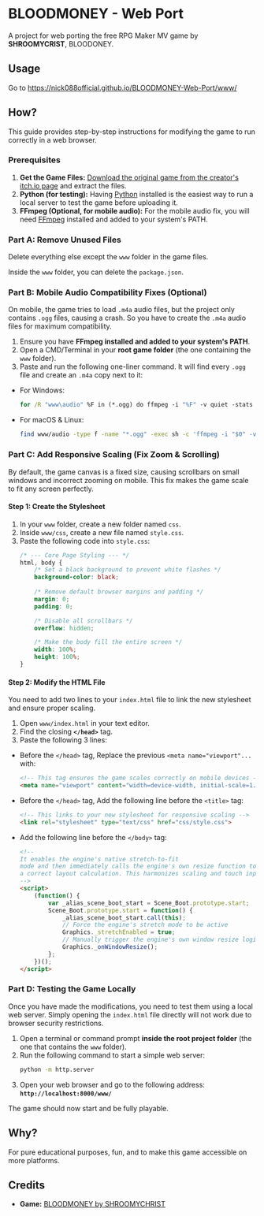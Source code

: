 # BLOODMONEY - Web Port

A project for web porting the free RPG Maker MV game by **SHROOMYCRIST**, BLOODONEY.


## Usage

Go to https://nick088official.github.io/BLOODMONEY-Web-Port/www/


## How?

This guide provides step-by-step instructions for modifying the game to run correctly in a web browser.

### Prerequisites

1.  **Get the Game Files:** [Download the original game from the creator's itch.io page](https://shroomychrist-studios.itch.io/bloodmoney) and extract the files.
2.  **Python (for testing):** Having [Python](https://www.python.org/downloads/) installed is the easiest way to run a local server to test the game before uploading it.
3.  **FFmpeg (Optional, for mobile audio):** For the mobile audio fix, you will need [FFmpeg](https://ffmpeg.org/download.html) installed and added to your system's PATH.


### Part A: Remove Unused Files

Delete everything else except the `www` folder in the game files.

Inside the `www` folder, you can delete the `package.json`.

### Part B: Mobile Audio Compatibility Fixes (Optional)

On mobile, the game tries to load `.m4a` audio files, but the project only contains `.ogg` files, causing a crash. So you have to create the `.m4a` audio files for maximum compatibility.

1.  Ensure you have **FFmpeg installed and added to your system's PATH**.
2.  Open a CMD/Terminal in your **root game folder** (the one containing the `www` folder).
3.  Paste and run the following one-liner command. It will find every `.ogg` file and create an `.m4a` copy next to it:
- For Windows:
    ```cmd
    for /R "www\audio" %F in (*.ogg) do ffmpeg -i "%F" -v quiet -stats "%~dpnF.m4a"
    ```
- For macOS & Linux:
    ```bash
    find www/audio -type f -name "*.ogg" -exec sh -c 'ffmpeg -i "$0" -v quiet -stats "${0%.ogg}.m4a"' {} \;
    ```

### Part C: Add Responsive Scaling (Fix Zoom & Scrolling)

By default, the game canvas is a fixed size, causing scrollbars on small windows and incorrect zooming on mobile. This fix makes the game scale to fit any screen perfectly.

#### Step 1: Create the Stylesheet

1.  In your `www` folder, create a new folder named `css`.
2.  Inside `www/css`, create a new file named `style.css`.
3.  Paste the following code into `style.css`:
    ```css
    /* --- Core Page Styling --- */
    html, body {
        /* Set a black background to prevent white flashes */
        background-color: black;
        
        /* Remove default browser margins and padding */
        margin: 0;
        padding: 0;

        /* Disable all scrollbars */
        overflow: hidden;

        /* Make the body fill the entire screen */
        width: 100%;
        height: 100%;
    }
    ```

#### Step 2: Modify the HTML File

You need to add two lines to your `index.html` file to link the new stylesheet and ensure proper scaling.

1.  Open `www/index.html` in your text editor.
2.  Find the closing **`</head>`** tag.
3.  Paste the following 3 lines:
- Before the `</head>` tag, Replace the previous `<meta name="viewport"...` with:
    ```html
    <!-- This tag ensures the game scales correctly on mobile devices -->
    <meta name="viewport" content="width=device-width, initial-scale=1.0, maximum-scale=1.0, user-scalable=no">
    ```
- Before the `</head>` tag, Add the following line before the `<title>` tag:
    ```html
    <!-- This links to your new stylesheet for responsive scaling -->
    <link rel="stylesheet" type="text/css" href="css/style.css">
    ```
- Add the following line before the `</body>` tag:
    ```html
    <!-- 
    It enables the engine's native stretch-to-fit
    mode and then immediately calls the engine's own resize function to force
    a correct layout calculation. This harmonizes scaling and touch input.
    -->
    <script>
        (function() {
            var _alias_scene_boot_start = Scene_Boot.prototype.start;
            Scene_Boot.prototype.start = function() {
                _alias_scene_boot_start.call(this);
                // Force the engine's stretch mode to be active
                Graphics._stretchEnabled = true;
                // Manually trigger the engine's own window resize logic
                Graphics._onWindowResize();
            };
        })();
    </script>
    ```

### Part D: Testing the Game Locally

Once you have made the modifications, you need to test them using a local web server. Simply opening the `index.html` file directly will not work due to browser security restrictions.

1.  Open a terminal or command prompt **inside the root project folder** (the one that contains the `www` folder).
2.  Run the following command to start a simple web server:
    ```bash
    python -m http.server
    ```
3.  Open your web browser and go to the following address:
    **`http://localhost:8000/www/`**

The game should now start and be fully playable.


## Why?

For pure educational purposes, fun, and to make this game accessible on more platforms.


## Credits
-   **Game:** [BLOODMONEY by SHROOMYCHRIST](https://shroomychrist-studios.itch.io/bloodmoney)